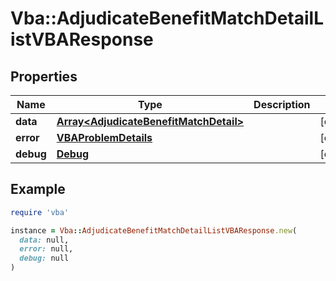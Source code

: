 # Vba::AdjudicateBenefitMatchDetailListVBAResponse

## Properties

| Name | Type | Description | Notes |
| ---- | ---- | ----------- | ----- |
| **data** | [**Array&lt;AdjudicateBenefitMatchDetail&gt;**](AdjudicateBenefitMatchDetail.md) |  | [optional] |
| **error** | [**VBAProblemDetails**](VBAProblemDetails.md) |  | [optional] |
| **debug** | [**Debug**](Debug.md) |  | [optional] |

## Example

```ruby
require 'vba'

instance = Vba::AdjudicateBenefitMatchDetailListVBAResponse.new(
  data: null,
  error: null,
  debug: null
)
```


